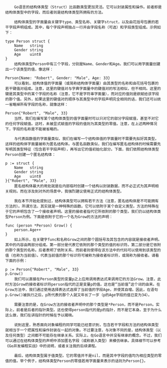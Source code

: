         Go语言的结构体类型（Struct）比函数类型更加灵活。它可以封装属性和操作。前者即是结构体类型中的字段，而后者则是结构体类型所拥有的方法。
    
        结构体类型的字面量由关键字type、类型名称、关键字struct，以及由花括号包裹的若干字段声明组成。其中，每个字段声明独占一行并由字段名称（可选）和字段类型组成。示例如下：

    type Person struct {
        Name   string
        Gender string
        Age    uint8
    }   
        结构体类型Person中有三个字段，分别是Name、Gender和Age。我们可以用字面量创建出一个该类型的值，像这样：

    Person{Name: "Robert", Gender: "Male", Age: 33}    
        可以看到，结构体值的字面量（或简称结构体字面量）由其类型的名称和由花括号包裹的若干键值对组成。注意，这里的键值对与字典字面量中的键值对的写法相似，但不相同。这里的键是其类型中的某个字段的名称（注意，它不是字符串字面量），而对应的值则是欲赋给该字段的那个值。另外，如果这里的键值对的顺序与其类型中的字段声明完全相同的话，我们还可以统一省略掉所有字段的名称，就像这样：

    Person{"Robert", "Male", 33}   
        当然，我们在编写某个结构体类型的值字面量时可以只对它的部分字段赋值，甚至不对它的任何字段赋值。这时，未被显式赋值的字段的值则为其类型的零值。注意，在上述两种情况下，字段的名称是不能被省略的。
        
        与代表函数值的字面量类似，我们在编写一个结构体值的字面量时不需要先拟好其类型。这样的结构体字面量被称为匿名结构体。与匿名函数类似，我们在编写匿名结构体的时候需要先写明其类型特征（包含若干字段声明），再写出它的值初始化部分。下面，我们依照结构体类型Person创建一个匿名结构体：

    p := struct {
        Name   string
        Gender string
        Age    uint8
    }{"Robert", "Male", 33}
        匿名结构体最大的用处就是在内部临时创建一个结构以封装数据，而不必正式为其声明相关规则。而在涉及到对外的场景中，我强烈建议使用正式的结构体类型。
    
        我在本节开始处提到过，结构体类型可以拥有若干方法（注意，匿名结构体是不可能拥有方法的）。所谓方法，其实就是一种特殊的函数。它可以依附于某个自定义类型。方法的特殊在于它的声明包含了一个接收者声明。这里的接收者指代它所依附的那个类型。我们仍以结构体类型Person为例。下面是依附于它的一个名为Grow的方法的声明：

    func (person *Person) Grow() {
        person.Age++
    } 
        如上所示，在关键字func和名称Grow之间的那个圆括号及其包含的内容就是接收者声明。其中的内容由两部分组成。第一部分是代表它依附的那个类型的值的标识符。第二部分是它依附的那个类型的名称。后者表明了依附关系，而前者则使得在该方法中的代码可以使用到该类型的值（也称为当前值）。代表当前值的那个标识符可被称为接收者标识符，或简称为接收者。请看下面的示例：

    p := Person{"Robert", "Male", 33}
    p.Grow()   
        我们可以直接在Person类型的变量p之上应用调用表达式来调用它的方法Grow。注意，此时方法Grow的接收者标识符person指代的正是变量p的值。这也是“当前值”这个词的由来。在Grow方法中，我们通过使用选择表达式选择了当前值的字段Age，并使其自增。因此，在语句p.Grow()被执行之后，p所代表的那个人就又年长了一岁（p的Age字段的值已变为34）。
    
        需要注意的是，在Grow方法的接收者声明中的那个类型是*Person，而不是Person。实际上，前者是后者的指针类型。这也使得person指代的是p的指针，而不是它本身。至于为什么这么做，我们在讲指针的时候在予以揭晓。
    
        说到这里，熟悉面向对象编程的同学可能已经意识到，包含若干字段和方法的结构体类型就相当于一个把属性和操作封装在一起的对象。不过要注意，与对象不同的是，结构体类型（以及任何类型）之间都不可能存在继承关系。实际上，在Go语言中并没有继承的概念。不过，我们可以通过在结构体类型的声明中添加匿名字段（或称嵌入类型）来模仿继承。具体细节可以参考《Go并发编程实战》中的说明，或者关注我的后续课程。
    
        最后，结构体类型属于值类型。它的零值并不是nil，而是其中字段的值均为相应类型的零值的值。举个例子，结构体类型Person的零值若用字面量来表示的话则为Person{}。